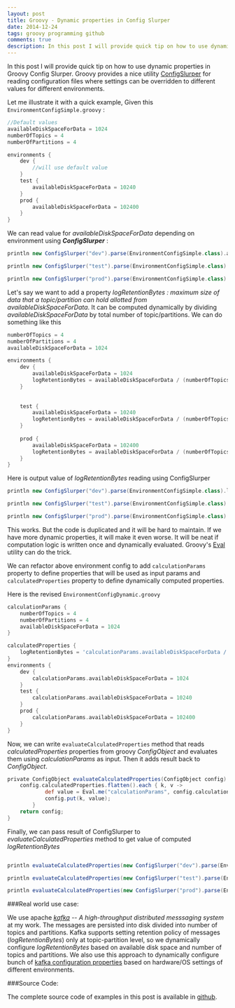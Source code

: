 ```yaml
---
layout: post
title: Groovy - Dynamic properties in Config Slurper
date: 2014-12-24
tags: groovy programming github
comments: true
description: In this post I will provide quick tip on how to use dynamic properties in groovy config slurper.
---
```


In this post I will provide quick tip on how to use dynamic properties in Groovy Config Slurper. 
Groovy provides a nice utility [ConfigSlurper](http://groovy.codehaus.org/ConfigSlurper) for reading configuration files 
where settings can be overridden to different values for different environments.
<br>

Let me illustrate it with a quick example, Given this `EnvironmentConfigSimple.groovy` :

```groovy
//Default values
availableDiskSpaceForData = 1024
numberOfTopics = 4
numberOfPartitions = 4

environments {
    dev {
        //will use default value
    }
    test {
        availableDiskSpaceForData = 10240
    }
    prod {
        availableDiskSpaceForData = 102400
    }
}
```

We can read value for *availableDiskSpaceForData* depending on environment using ***ConfigSlurper*** :

```groovy
println new ConfigSlurper("dev").parse(EnvironmentConfigSimple.class).availableDiskSpaceForData; //Outputs: 1024

println new ConfigSlurper("test").parse(EnvironmentConfigSimple.class).availableDiskSpaceForData; //Outputs: 10240

println new ConfigSlurper("prod").parse(EnvironmentConfigSimple.class).availableDiskSpaceForData; //Outputs: 102400

```

Let's say we want to add a property *logRetentionBytes : maximum size of data that a topic/partition can hold allotted
from availableDiskSpaceForData*. It can be computed dynamically by dividing *availableDiskSpaceForData* by
total number of topic/partitions. We can do something like this

```groovy
numberOfTopics = 4
numberOfPartitions = 4
availableDiskSpaceForData = 1024

environments {
    dev {
        availableDiskSpaceForData = 1024
        logRetentionBytes = availableDiskSpaceForData / (numberOfTopics * numberOfPartitions)
    }
    
    
    test {
        availableDiskSpaceForData = 10240
        logRetentionBytes = availableDiskSpaceForData / (numberOfTopics * numberOfPartitions)
    }
    
    prod {
        availableDiskSpaceForData = 102400
        logRetentionBytes = availableDiskSpaceForData / (numberOfTopics * numberOfPartitions)
    }
}
```

Here is output value of *logRetentionBytes* reading using ConfigSlurper

```groovy
println new ConfigSlurper("dev").parse(EnvironmentConfigSimple.class).logRetentionBytes; //Outputs: 64 

println new ConfigSlurper("test").parse(EnvironmentConfigSimple.class).logRetentionBytes; //Outputs: 640

println new ConfigSlurper("prod").parse(EnvironmentConfigSimple.class).logRetentionBytes; //Outputs: 6400

```
 
This works. But the code is duplicated and it will be hard to maintain. If we have more dynamic properties, it will make it even worse.
It will be neat if computation logic is written once and dynamically evaluated. Groovy's [Eval](http://www.intelligrape.com/blog/evaluating-expressions-with-groovy-util-eval/)
utility can do the trick.

We can refactor above environment config to add  `calculationParams` property to define properties that will be used as input params and `calculatedProperties` property to define dynamically computed properties.

Here is the revised `EnvironmentConfigDynamic.groovy` 

```groovy
calculationParams {
    numberOfTopics = 4
    numberOfPartitions = 4
    availableDiskSpaceForData = 1024
}

calculatedProperties {
    logRetentionBytes = 'calculationParams.availableDiskSpaceForData / (calculationParams.numberOfTopics * calculationParams.numberOfPartitions)'
}
environments {
    dev {
        calculationParams.availableDiskSpaceForData = 1024
    }
    test {
        calculationParams.availableDiskSpaceForData = 10240
    }
    prod {
        calculationParams.availableDiskSpaceForData = 102400
    }
}
```

Now, we can write `evaluateCalculatedProperties` method that reads *calculatedProperties* properties from groovy *ConfigObject*
and evaluates them using *calculationParams* as input. Then it adds result back to *ConfigObject*.

```groovy
private ConfigObject evaluateCalculatedProperties(ConfigObject config) {
    config.calculatedProperties.flatten().each { k, v ->
            def value = Eval.me("calculationParams", config.calculationParams, v.toString());
            config.put(k, value);
        }
    return config;
}
```

Finally, we can pass result of ConfigSlurper to  *evaluateCalculatedProperties* method to get value of computed *logRetentionBytes* 

```groovy

println evaluateCalculatedProperties(new ConfigSlurper("dev").parse(EnvironmentConfigDynamic.class)).logRetentionBytes; //Outputs: 64

println evaluateCalculatedProperties(new ConfigSlurper("test").parse(EnvironmentConfigDynamic.class)).logRetentionBytes; //Outputs: 640

println evaluateCalculatedProperties(new ConfigSlurper("prod").parse(EnvironmentConfigDynamic.class)).logRetentionBytes; //Outputs: 6400

```

###Real world use case:

We use apache *[kafka](http://kafka.apache.org/) -- A high-throughput distributed messsaging system* at my work. The messages
are persisted into disk divided into number of topics and partitions. Kafka supports setting retention policy of messages (*logRetentionBytes*) only
at topic-partition level, so we dynamically configure *logRetentionBytes* based on available disk space and number of topics and partitions.
We also use this approach to dynamically configure bunch of [kafka configuration properties](http://kafka.apache.org/documentation.html#brokerconfigs) 
based on hardware/OS settings of different environments.


###Source Code:
 
The complete source code of examples in this post is available in [github](https://github.com/erajasekar/groovy-dynamic-properties).

